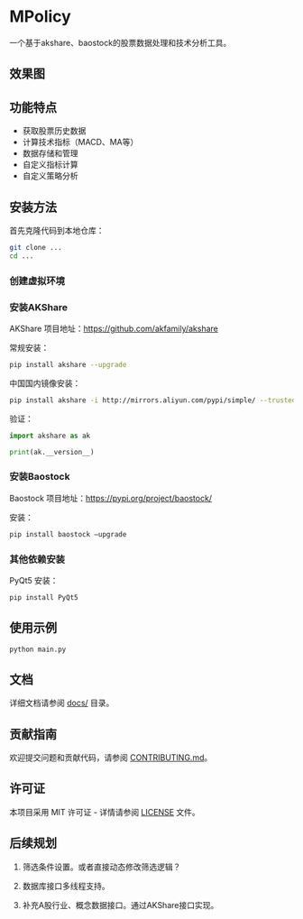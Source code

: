 # MPolicy

一个基于akshare、baostock的股票数据处理和技术分析工具。

## 效果图

## 功能特点

- 获取股票历史数据
- 计算技术指标（MACD、MA等）
- 数据存储和管理
- 自定义指标计算
- 自定义策略分析

## 安装方法

首先克隆代码到本地仓库：

```bash
git clone ...
cd ...
```

### 创建虚拟环境

### 安装AKShare

AKShare 项目地址：https://github.com/akfamily/akshare

常规安装：

```bash
pip install akshare --upgrade
```

中国国内镜像安装：

```bash
pip install akshare -i http://mirrors.aliyun.com/pypi/simple/ --trusted-host=mirrors.aliyun.com  --upgrade
```

验证：

```python
import akshare as ak

print(ak.__version__)
```

### 安装Baostock

Baostock 项目地址：https://pypi.org/project/baostock/

安装：

```bash
pip install baostock –upgrade
```

### 其他依赖安装

PyQt5 安装：

```bash
pip install PyQt5
```

## 使用示例

```bash
python main.py
```

## 文档

详细文档请参阅 [docs/](docs/) 目录。

## 贡献指南

欢迎提交问题和贡献代码，请参阅 [CONTRIBUTING.md](CONTRIBUTING.md)。

## 许可证

本项目采用 MIT 许可证 - 详情请参阅 [LICENSE](LICENSE) 文件。



## 后续规划

1. 筛选条件设置。或者直接动态修改筛选逻辑？

2. 数据库接口多线程支持。

3. 补充A股行业、概念数据接口。通过AKShare接口实现。